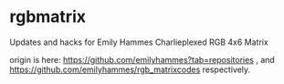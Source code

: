 # rgbmatrix
Updates and hacks for Emily Hammes Charlieplexed RGB 4x6 Matrix 

origin is here: https://github.com/emilyhammes?tab=repositories , 
and https://github.com/emilyhammes/rgb_matrixcodes respectively.
